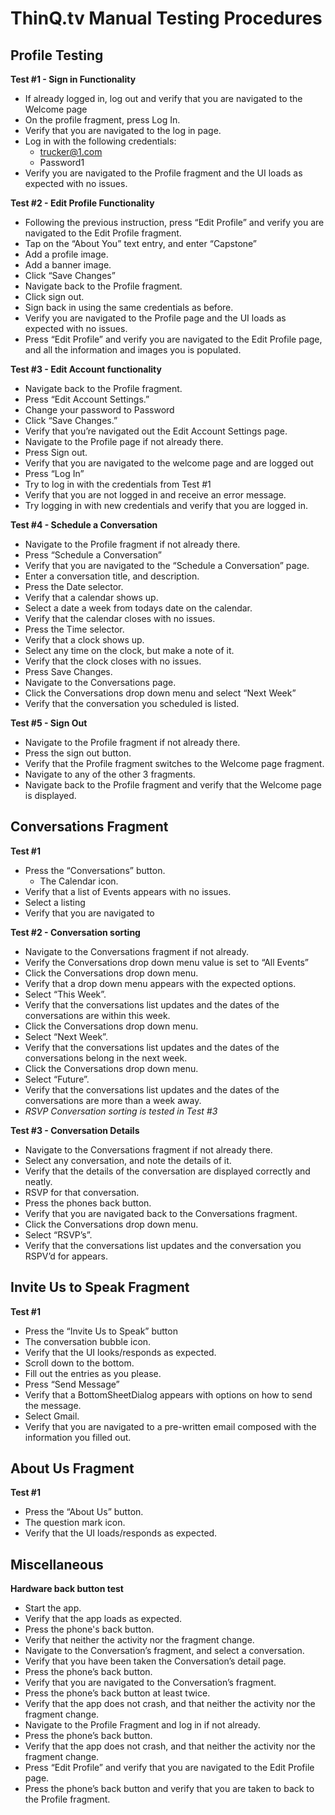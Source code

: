 # ThinQ.tv Manual Testing Procedures

## Profile Testing
**Test #1 - Sign in Functionality**
- If already logged in, log out and verify that you are navigated to the Welcome page
- On the profile fragment, press Log In. 
- Verify that you are navigated to the log in page.
- Log in with the following credentials:
  - trucker@1.com
  - Password1
- Verify you are navigated to the Profile fragment and the UI loads as expected with no issues. 

**Test #2 - Edit Profile Functionality**
- Following the previous instruction, press “Edit Profile” and verify you are navigated to the Edit Profile fragment.
- Tap on the “About You” text entry, and enter “Capstone”
- Add a profile image.
- Add a banner image.
- Click “Save Changes”
- Navigate back to the Profile fragment.
- Click sign out. 
- Sign back in using the same credentials as before. 
- Verify you are navigated to the Profile page and the UI loads as expected with no issues.
- Press “Edit Profile” and verify you are navigated to the Edit Profile page, and all the information and images you is populated.

**Test #3 - Edit Account functionality**
- Navigate back to the Profile fragment.
- Press “Edit Account Settings.”
- Change your password to Password
- Click “Save Changes.”
- Verify that you’re navigated out the Edit Account Settings page.
- Navigate to the Profile page if not already there.
- Press Sign out.
- Verify that you are navigated to the welcome page and are logged out
- Press “Log In”
- Try to log in with the credentials from Test #1
- Verify that you are not logged in and receive an error message.
- Try logging in with new credentials and verify that you are logged in.

**Test #4 - Schedule a Conversation**
- Navigate to the Profile fragment if not already there.
- Press “Schedule a Conversation”
- Verify that you are navigated to the “Schedule a Conversation” page.
- Enter a conversation title, and description. 
- Press the Date selector.
- Verify that a calendar shows up.
- Select a date a week from todays date on the calendar.
- Verify that the calendar closes with no issues.
- Press the Time selector.
- Verify that a clock shows up.
- Select any time on the clock, but make a note of it.
- Verify that the clock closes with no issues.
- Press Save Changes.
- Navigate to the Conversations page.
- Click the Conversations drop down menu and select “Next Week”
- Verify that the conversation you scheduled is listed.

**Test #5 - Sign Out**
- Navigate to the Profile fragment if not already there.
- Press the sign out button. 
- Verify that the Profile fragment switches to the Welcome page fragment. 
- Navigate to any of the other 3 fragments.
- Navigate back to the Profile fragment and verify that the Welcome page is displayed.

## Conversations Fragment
**Test #1**
- Press the “Conversations” button.
  - The Calendar icon.
- Verify that a list of Events appears with no issues.
- Select a listing
- Verify that you are navigated to 

**Test #2 - Conversation sorting**
- Navigate to the Conversations fragment if not already.
- Verify the Conversations drop down menu value is set to “All Events”
- Click the Conversations drop down menu. 
- Verify that a drop down menu appears with the expected options. 
- Select “This Week”.
- Verify that the conversations list updates and the dates of the conversations are within this week.
- Click the Conversations drop down menu. 
- Select “Next Week”.
- Verify that the conversations list updates and the dates of the conversations belong in the next week.
- Click the Conversations drop down menu. 
- Select “Future”.
- Verify that the conversations list updates and the dates of the conversations are more than a week away.
- *RSVP Conversation sorting is tested in Test #3*

**Test #3 - Conversation Details**
- Navigate to the Conversations fragment if not already there.
- Select any conversation, and note the details of it.
- Verify that the details of the conversation are displayed correctly and neatly. 
- RSVP for that conversation. 
- Press the phones back button. 
- Verify that you are navigated back to the Conversations fragment. 
- Click the Conversations drop down menu. 
- Select “RSVP’s”.
- Verify that the conversations list updates and the conversation you RSPV’d for appears. 

## Invite Us to Speak Fragment
**Test #1**
- Press the “Invite Us to Speak” button
- The conversation bubble icon.
- Verify that the UI looks/responds as expected.
- Scroll down to the bottom.
- Fill out the entries as you please.
- Press “Send Message”
- Verify that a BottomSheetDialog appears with options on how to send the message.
- Select Gmail.
- Verify that you are navigated to a pre-written email composed with the information you filled out.

## About Us Fragment
**Test #1**
- Press the “About Us” button. 
- The question mark icon.
- Verify that the UI loads/responds as expected.

## Miscellaneous
**Hardware back button test**
- Start the app.
- Verify that the app loads as expected. 
- Press the phone's back button. 
- Verify that neither the activity nor the fragment change.
- Navigate to the Conversation’s fragment, and select a conversation.
- Verify that you have been taken the Conversation’s detail page. 
- Press the phone’s back button. 
- Verify that you are navigated to the Conversation’s fragment.
- Press the phone’s back button at least twice.
- Verify that the app does not crash, and that neither the activity nor the fragment change.
- Navigate to the Profile Fragment and log in if not already. 
- Press the phone’s back button.
- Verify that the app does not crash, and that neither the activity nor the fragment change.
- Press “Edit Profile” and verify that you are navigated to the Edit Profile page.
- Press the phone’s back button and verify that you are taken to back to the Profile fragment.
